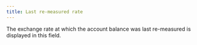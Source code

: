 ```yaml
---
title: Last re-measured rate
---
```



The exchange rate at which the account balance was last re-measured is displayed in this field.
